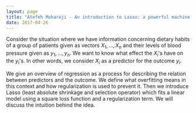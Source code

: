```yaml
---
layout: page
title: "Atefeh Mohareji - An introduction to Lasso: a powerful machine learning technique for regression ."
date: 2017-04-26
---
```

Consider the situation where we have information concerning dietary habits of a group of patients given as vectors $X_1, ..., X_n$ and their levels of blood pressure given as $y_1, ..., y_n$. We want to know what effect the $X_i$'s  have on  the $y_i$'s. In other words, we consider $X_i$ as a predictor for the outcome $y_i$. 

We give an overview of regression as a process for describing the relation between predictors and the outcome. We define what overfitting means in this context and how regularization is used to prevent it. Then we introduce Lasso (least absolute shrinkage and selection operator) which fits a linear model using a square loss function and a regularization term. We will discuss the intuition behind the idea. 
